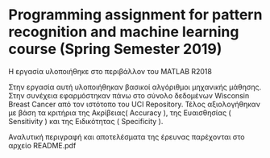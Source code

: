 # Programming assignment for pattern recognition and machine learning course (Spring Semester 2019)

Η εργασία υλοποιήθηκε στο περιβάλλον του MATLAB R2018

Στην εργασία αυτή υλοποιήθηκαν βασικοί αλγόριθμοι μηχανικής μάθησης. 
Στην συνέχεια εφαρμόστηκαν πάνω στο σύνολο δεδομένων Wisconsin Breast Cancer από τον ιστότοπο του  UCI Repository. 
Τέλος αξιολογήθηκαν με βάση τα κριτήρια της Ακρίβειας( Accuracy ), της Ευαισθησίας ( Sensitivity ) και της Ειδικότητας ( Specificity ).  


Αναλυτική περιγραφή και αποτελέσματα της έρευνας παρέχονται στο αρχείο README.pdf
